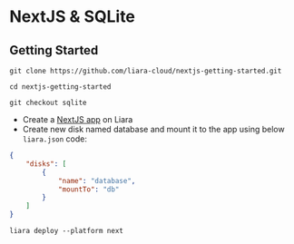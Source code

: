 # NextJS & SQLite

## Getting Started

```
git clone https://github.com/liara-cloud/nextjs-getting-started.git
```

```
cd nextjs-getting-started
```

```
git checkout sqlite
```

- Create a [NextJS app](https://console.liara.ir/app/create) on Liara
- Create new disk named database and mount it to the app using below `liara.json` code:

```json
{
    "disks": [
        {
            "name": "database", 
            "mountTo": "db"
        }
    ]
}
```

```
liara deploy --platform next
```